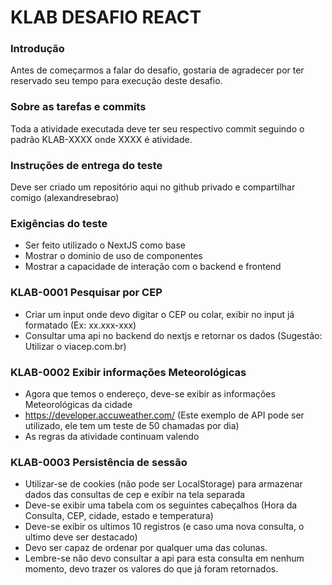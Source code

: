 # KLAB DESAFIO REACT

### Introdução
Antes de começarmos a falar do desafio, gostaria de agradecer
por ter reservado seu tempo para execução deste desafio.

### Sobre as tarefas e commits

Toda a atividade executada deve ter seu respectivo commit
seguindo o padrão KLAB-XXXX onde XXXX é atividade.

### Instruções de entrega do teste
Deve ser criado um repositório aqui no github privado e compartilhar comigo (alexandresebrao)

### Exigências do teste
- Ser feito utilizado o NextJS como base
- Mostrar o dominio de uso de componentes
- Mostrar a capacidade de interação com o backend e frontend

### KLAB-0001 Pesquisar por CEP
- Criar um input onde devo digitar o CEP ou colar, exibir no input já formatado (Ex: xx.xxx-xxx)
- Consultar uma api no backend do nextjs e retornar os dados (Sugestão: Utilizar o viacep.com.br)

### KLAB-0002 Exibir informações Meteorológicas
- Agora que temos o endereço, deve-se exibir as informações Meteorológicas da cidade
- https://developer.accuweather.com/ (Este exemplo de API pode ser utilizado, ele tem um teste de 50 chamadas por dia)
- As regras da atividade continuam valendo

### KLAB-0003 Persistência de sessão
- Utilizar-se de cookies (não pode ser LocalStorage) para armazenar dados das consultas de cep e exibir na tela separada
- Deve-se exibir uma tabela com os seguintes cabeçalhos (Hora da Consulta, CEP, cidade, estado e temperatura)
- Deve-se exibir os ultimos 10 registros (e caso uma nova consulta, o ultimo deve ser destacado)
- Devo ser capaz de ordenar por qualquer uma das colunas.
- Lembre-se não devo consultar a api para esta consulta em nenhum momento, devo trazer os valores do que já foram retornados.
